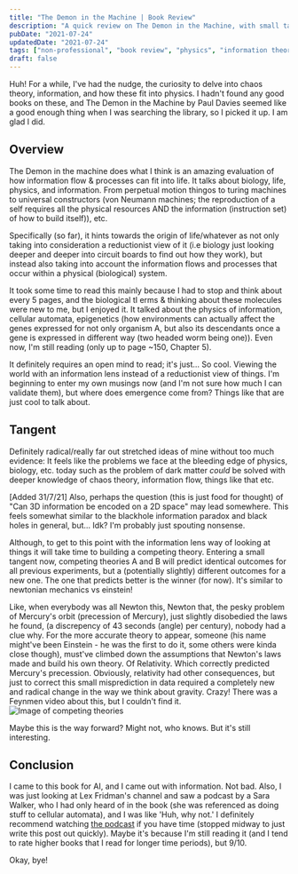 ```yaml
---
title: "The Demon in the Machine | Book Review"
description: "A quick review on The Demon in the Machine, with small tangents on information and competing theories. Fun!"
pubDate: "2021-07-24"
updatedDate: "2021-07-24"
tags: ["non-professional", "book review", "physics", "information theory"]
draft: false
---
```

Huh!
For a while, I've had the nudge, the curiosity to delve into chaos theory, information, and how these fit into physics. I hadn't found any good books on these, and The Demon in the Machine by Paul Davies seemed like a good enough thing when I was searching the library, so I picked it up. I am glad I did.

## Overview
The Demon in the machine does what I think is an amazing evaluation of how information flow & processes can fit into life. It talks about biology, life, physics, and information. From perpetual motion thingos to turing machines to universal constructors (von Neumann machines; the reproduction of a self requires all the physical resources AND the information (instruction set) of how to build itself)), etc.

Specifically (so far), it hints towards the origin of life/whatever as not only taking into consideration a reductionist view of it (i.e biology just looking deeper and deeper into circuit boards to find out how they work), but instead also taking into account the information flows and processes that occur within a physical (biological) system.

It took some time to read this mainly because I had to stop and think about every 5 pages, and the biological tI erms & thinking about these molecules were new to me, but I enjoyed it. It talked about the physics of information, cellular automata, epigenetics (how environments can actually affect the genes expressed for not only organism A, but also its descendants once a gene is expressed in different way (two headed worm being one)). Even now, I'm still reading (only up to page ~150, Chapter 5).

It definitely requires an open mind to read; it's just... So cool. Viewing the world with an information lens instead of a reductionist view of  things. I'm beginning to enter my own musings now (and I'm not sure how much I can validate them), but where does emergence come from? Things like that are just cool to talk about.

## Tangent 
Definitely radical/really far out stretched ideas of mine without too much evidence: It feels like the problems we face at the bleeding edge of physics, biology, etc. today such as the problem of dark matter *could* be solved with deeper knowledge of chaos theory, information flow, things like that etc.

[Added 31/7/21] Also, perhaps the question (this is just food for thought) of "Can 3D information be encoded on a 2D space" may lead somewhere. This feels somewhat similar to the blackhole information paradox and black holes in general, but... Idk? I'm probably just spouting nonsense.

Although, to get to this point with the information lens way of looking at things it will take time to building a competing theory. 
Entering a small tangent now, competing theories A and B will predict identical outcomes for all previous experiments, but a (potentially slightly) different outcomes for a new one. The one that predicts better is the winner (for now). It's similar to newtonian mechanics vs einstein!

Like, when everybody was all Newton this, Newton that, the pesky problem of Mercury's orbit (precession of Mercury), just slightly disobedied the laws he found, (a discrepency of 43 seconds (angle) per century), nobody had a clue why. For the more accurate theory to appear, someone (his name might've been Einstein - he was the first to do it, some others were kinda close though), must've climbed down the assumptions that Newton's laws made and build his own theory. Of Relativity. Which correctly predicted Mercury's precession.
Obviously, relativity had other consequences, but just to correct this small misprediction in data required a completely new and radical change in the way we think about gravity. Crazy! There was a Feynmen video about this, but I couldn't find it.
![Image of competing theories](/assets/random/competingtheories.png)

Maybe this is the way forward? Might not, who knows. But it's still interesting. 

## Conclusion 
I came to this book for AI, and I came out with information. Not bad. Also, I was just looking at Lex Fridman's channel and saw a podcast by a Sara Walker, who I had only  heard of in the book (she was referenced as doing stuff to cellular automata), and I was like 'Huh, why not.' I definitely recommend watching [the podcast](https://www.youtube.com/watch?v=-tDQ74I3Ovs) if you have time (stopped midway to just write this post out quickly). Maybe it's because I'm still reading it (and I tend to rate higher books that I read for longer time periods), but 9/10.
 

Okay, bye!
